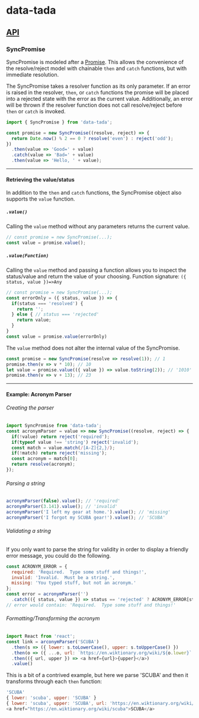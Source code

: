 # data-tada

## [API](api.md)

### SyncPromise
SyncPromise is modeled after a [Promise](https://developer.mozilla.org/en-US/docs/Web/JavaScript/Reference/Global_Objects/Promise).
This allows the convenience of the resolve/reject model with chainable `then` and `catch` functions, but with immediate
resolution.

The SyncPromise takes a resolver function as its only parameter.  If an error is raised in the resolver, `then`, or
`catch` functions the promise will be placed into a rejected state with the error as the current value.  Additionally,
an error will be thrown if the resolver function does not call resolve/reject before `then` or `catch` is invoked.

```js
import { SyncPromise } from 'data-tada';

const promise = new SyncPromise((resolve, reject) => {
  return Date.now() % 2 == 0 ? resolve('even') : reject('odd');
})
  .then(value => 'Good=' + value)
  .catch(value => 'Bad=' + value)
  .then(value => 'Hello, ' + value);
```

-----
#### Retrieving the value/status
In addition to the `then` and `catch` functions, the SyncPromise object also supports the `value` function.

##### `.value()`
Calling the `value` method without any parameters returns the current value.
```js
// const promise = new SyncPromise(...);
const value = promise.value();
```

##### `.value(Function)`
Calling the `value` method and passing a function allows you to inspect the status/value and return the value of your choosing.  Function signature: `({ status, value })=>Any`
```js
// const promise = new SyncPromise(...);
const errorOnly = ({ status, value }) => {
  if(status === 'resolved') {
    return '';
  } else { // status === 'rejected'
    return value;
  }
}
const value = promise.value(errorOnly)
```

The `value` method does not alter the internal value of the SyncPromise.
```js
const promise = new SyncPromise(resolve => resolve(1)); // 1
promise.then(v => v * 10); // 10
let value = promise.value(({ value }) => value.toString(2)); // '1010'
promise.then(v => v + 13); // 23
```

-----
#### Example: Acronym Parser
###### Creating the parser
```js
import SyncPromise from 'data-tada';
const acronymParser = value => new SyncPromise((resolve, reject) => {
  if(!value) return reject('required');
  if(typeof value !== 'string') reject('invalid');
  const match = value.match(/[A-Z]{2,}/);
  if(!match) return reject('missing');
  const acronym = match[0];
  return resolve(acronym);
});
```

###### Parsing a string
```js
acronymParser(false).value(); // 'required'
acronymParser(3.141).value(); // 'invalid'
acronymParser('I left my gear at home.').value(); // 'missing'
acronymParser('I forgot my SCUBA gear!').value(); // 'SCUBA'
```

###### Validating a string
If you only want to parse the string for validity in order to display a friendly error message, you could do the following.
```js
const ACRONYM_ERROR = {
  required: 'Required.  Type some stuff and things!',
  invalid: 'Invalid.  Must be a string.',
  missing: 'You typed stuff, but not an acronym.'
};
const error = acronymParser('')
  .catch(({ status, value }) => status == 'rejected' ? ACRONYM_ERROR[status] : '');
// error would contain: 'Required.  Type some stuff and things!'
```

###### Formatting/Transforming the acronym
```js
import React from 'react';
const link = arconymParser('SCUBA')
  .then(s => ({ lower: s.toLowerCase(), upper: s.toUpperCase() })
  .then(o => ({ ...o, url: `https://en.wiktionary.org/wiki/${o.lower}` }))
  .then(({ url, upper }) => <a href={url}>{upper}</a>)
  .value()
```
This is a bit of a contrived example, but here we parse 'SCUBA' and then it transforms through each `then` function:
```js
'SCUBA'
{ lower: 'scuba', upper: 'SCUBA' }
{ lower: 'scuba', upper: 'SCUBA', url: 'https://en.wiktionary.org/wiki/scuba' }
<a href="https://en.wiktionary.org/wiki/scuba">SCUBA</a>
```
